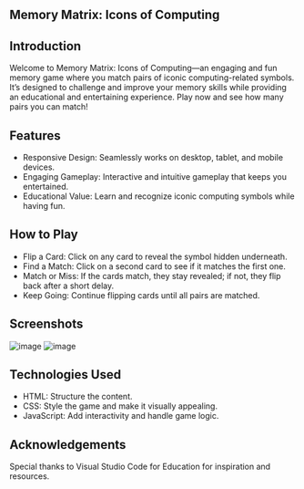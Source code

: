 Memory Matrix: Icons of Computing
------------------------------------

Introduction
------------------------
Welcome to Memory Matrix: Icons of Computing—an engaging and fun memory game where you match pairs of iconic computing-related symbols. It’s designed to challenge and improve your memory skills while providing an educational and entertaining experience. Play now and see how many pairs you can match!


Features
--------------
- Responsive Design: Seamlessly works on desktop, tablet, and mobile devices.
- Engaging Gameplay: Interactive and intuitive gameplay that keeps you entertained.
- Educational Value: Learn and recognize iconic computing symbols while having fun.


How to Play
--------------
- Flip a Card: Click on any card to reveal the symbol hidden underneath.
- Find a Match: Click on a second card to see if it matches the first one.
- Match or Miss: If the cards match, they stay revealed; if not, they flip back after a short delay.
- Keep Going: Continue flipping cards until all pairs are matched.


Screenshots
-----
![image](https://github.com/user-attachments/assets/5cc211d3-c3c7-4e0d-8175-c753d8529eef)
![image](https://github.com/user-attachments/assets/63f4dee3-5467-493b-901b-6b802a804b95)


Technologies Used
---------
- HTML: Structure the content.
- CSS: Style the game and make it visually appealing.
- JavaScript: Add interactivity and handle game logic.

Acknowledgements
-----
Special thanks to Visual Studio Code for Education for inspiration and resources.


